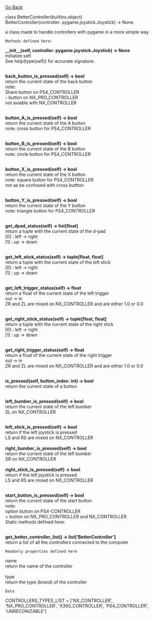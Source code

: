 [Go Back][index]<br>

class BetterController(builtins.object) <br>
BetterController(controller: pygame.joystick.Joystick) -&gt; None

a class made to handle controllers with pygame in a more simple way

	Methods defined here:


**\_\_init\_\_(self, controller: pygame.joystick.Joystick) -> None** <br>
Initialize self.  <br>
See help(type(self)) for accurate signature.
<br><br>

**back_button_is_pressed(self) -> bool**<br>
return the current state of the back button<br>
note:<br>
Share button on PS4_CONTROLLER<br>
 \- button on NX_PRO_CONTROLLER<br>
not aviable with NX_CONTROLLER
<br><br>

**button_A_is_pressed(self) -> bool**<br>
return the current state of the A button<br>
note: cross button for PS4_CONTROLLER
<br><br>

**button_B_is_pressed(self) -> bool**<br>
return the current state of the B button<br>
note: circle button for PS4_CONTROLLER
<br><br>

**button_X_is_pressed(self) -> bool**<br>
return the current state of the X button<br>
note: square button for PS4_CONTROLLER<br>
not as be confused with cross buttton
<br><br>

**button_Y_is_pressed(self) -> bool**<br>
return the current state of the Y button<br>
note: triangle button for PS4_CONTROLLER
<br><br>

**get_dpad_status(self) -> list\[float\]**<br>
return a tuple with the current state of the d-pad<br>
[0] : left -> right<br>
[1] : up -> down<br><br>

**get_left_stick_status(self) -> tuple[float, float]**<br>
return a tuple with the current state of the left stick<br>
[0] : left -> right<br>
[1] : up -> down
<br><br>

**get_left_trigger_status(self) -> float**<br>
return a float of the current state of the left trigger<br>
out -> in<br>
ZR and ZL are mixed on NX_CONTROLLER and are either 1.0 or 0.0
<br><br>

**get_right_stick_status(self) -> tuple[float, float]**<br>
return a tuple with the current state of the right stick<br>
[0] : left -> right<br>
[1] : up -> down
<br><br>

**get_right_trigger_status(self) -> float**<br>
return a float of the current state of the right trigger<br>
out -> in<br>
ZR and ZL are mixed on NX_CONTROLLER and are either 1.0 or 0.0
<br><br>

**is_pressed(self, button_index: int) -> bool**<br>
return the current state of a button
<br><br>

**left_bumber_is_pressed(self) -> bool**<br>
return the current state of the left bumber<br>
SL on NX_CONTROLLER
<br><br>

**left_stick_is_pressed(self) -> bool**<br>
return if the left joystick is pressed<br>
LS and RS are mixed on NX_CONTROLLER
<br><br>
**right_bumber_is_pressed(self) -> bool**<br>
return the current state of the left bumber<br>
SR on NX_CONTROLLER
<br><br>
**right_stick_is_pressed(self) -> bool**<br>
return if the left joystick is pressed<br>
LS and RS are mixed on NX_CONTROLLER
<br><br>

**start_button_is_pressed(self) -> bool**<br>
return the current state of the start button<br>
note:<br>
option button on PS4-CONTROLLER<br>
\+ button on NX_PRO_CONTROLLER and NX_CONTROLLER<br>
Static methods defined here:
<br><br>

**get_better_controller_list() -> list\['BetterController'\]**<br>
return a list of all the controllers connected to the computer<br>

	Readonly properties defined here


name<br>
return the name of the controller<br><br>
type<br>
return the type (brand) of the controller<br>

	Data


CONTROLLERS_TYPES_LIST = ['NX_CONTROLLER', 'NX_PRO_CONTROLLER', 'X360_CONTROLLER', 'PS4_CONTROLLER', 'UNRECONIZABLE']

[index]: ./index_EN.md